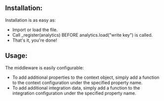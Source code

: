 
Installation:
-
Installation is as easy as:

- Import or load the file.
- Call _register(analytics) BEFORE analytics.load("write key") is called.
- That's it, you're done!

Usage:
- 
The middleware is easily configurable:

- To add additional properties to the context object, simply add a function to the context configuration under the specified property name.
- To add additional integration data, simply add a function to the integration configuration under the specified property name.

